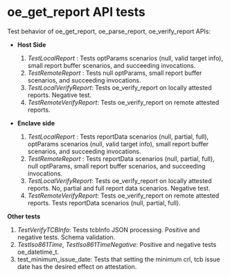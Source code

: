 oe_get_report API tests
=====================

Test behavior of oe_get_report, oe_parse_report, oe_verify_report APIs:

- **Host Side**
  1. *TestLocalReport* : Tests optParams scenarios (null, valid target info), small report buffer scenarios, and succeeding invocations.
  2. *TestRemoteReport* : Tests null optParams, small report buffer scenarios, and succeeding invocations.
  3. *TestLocalVerifyReport*: Tests oe_verify_report on locally attested reports. Negative test.
  4. *TestRemoteVerifyReport*: Tests oe_verify_report on remote attested reports. 


- **Enclave side**
  1. *TestLocalReport* : Tests reportData scenarios (null, partial, full), optParams scenarios (null, valid target info), small report buffer scenarios, and succeeding invocations.
  2. *TestRemoteReport* : Tests reportData scenarios (null, partial, full), null optParams, small report buffer scenarios, and succeeding invocations.
  3. *TestLocalVerifyReport*: Tests oe_verify_report on locally attested reports. No, partial and full report data scenarios. Negative test.
  4. *TestRemoteVerifyReport*: Tests oe_verify_report on remote attested reports. Tests reportData scenarios (null, partial, full).

**Other tests**
  1. *TestVerifyTCBInfo*: Tests tcbInfo JSON processing. Positive and negative tests. Schema validation.
  2. *TestIso861Time*, *TestIso861TimeNegative*: Positive and negative tests oe_datetime_t.
  3. test_minimum_issue_date: Tests that setting the minimum crl, tcb issue date has the desired effect on attestation.
  
  
